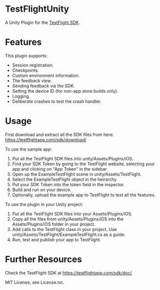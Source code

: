 # TestFlightUnity

A Unity Plugin for the [TestFlight SDK](https://testflightapp.com/sdk/).

# Features
This plugin supports:
* Session registration.
* Checkpoints.
* Custom environment information.
* The feedback view.
* Sending feedback via the SDK.
* Setting the device ID (for non-app store builds only).
* Logging.
* Deliberate crashes to test the crash handler.

# Usage

First download and extract all the SDK files from here: https://testflightapp.com/sdk/download/

To use the sample app:
 1. Put all the TestFlight SDK files into unity/Assets/Plugins/iOS.
 1. Find your SDK Token by going to the TestFlight website, selecting your app and clicking on "App Token" in the sidebar.
 1. Open up the ExampleTestFlight scene in unity/Assets/TestFlight.
 1. Select the ExampleTestFlight object in the heirarchy.
 1. Put your SDK Token into the token field in the inspector.
 1. Build and run on your device.
 1. Optionally, upload the example app to TestFlight to test all the features.

To use the plugin in your Unity project:
 1. Put all the TestFlight SDK files into your Assets/Plugins/iOS.
 2. Copy all the files from unity/Assets/Plugins/iOS into the Assets/Plugins/iOS folder in your project.
 3. Add calls to the TestFlight class in your project. Use unity/Assets/TestFlight/ExampleTestFlight.cs as a guide.
 4. Run, test and publish your app to TestFlight.

# Further Resources
Check the TestFlight SDK at https://testflightapp.com/sdk/doc/.


MIT License, see License.txt.
